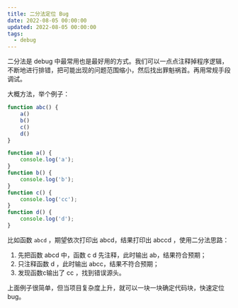 ```yaml
---
title: 二分法定位 Bug
date: 2022-08-05 00:00:00
updated: 2022-08-05 00:00:00
tags:
  - debug
---
```


二分法是 debug 中最常用也是最好用的方式。我们可以一点点注释掉程序逻辑，不断地进行排错，把可能出现的问题范围缩小，然后找出罪魁祸首。再用常规手段调试。

<!-- more -->

大概方法，举个例子：

```javascript
function abc() {
    a()
    b()
    c()
    d()
}

function a() {
    console.log('a');
}
function b() {
    console.log('b');
}
function c() {
    console.log('cc');
}
function d() {
    console.log('d');
}
```

比如函数 `abcd` ，期望依次打印出 abcd，结果打印出 abccd ，使用二分法思路：

1. 先把函数 abcd 中，函数 c d 先注释，此时输出 ab，结果符合预期；
2. 只注释函数 d ，此时输出 abcc，结果不符合预期；
3. 发现函数c输出了 cc ，找到错误源头。

上面例子很简单，但当项目复杂度上升，就可以一块一块确定代码块，快速定位 bug。

